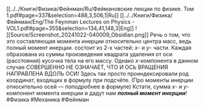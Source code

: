 [[../../Книги/Физика/Фейнман/Ru/Феймановские лекции по физике. Том 1.pdf#page=337&selection=488,3,506,1|Ru]]
[[../../Книги/Физика/Фейнман/Eng/The Feynman Lectures on Physics - VOL1.pdf#page=355&selection=134,41,148,3|Eng]]
![[Source/Screenshot_20241022-040009_Obsidian.png]]
Речь о том, что это составляющая момента инерции относительно центра масс, ведь полный момент инерции. состоит из 2-х частей: $x$- и $y$- части. Каждая образована из суммы произведения квадрата удаления от оси (расстояния) кусочка тела на его массу. Однако $x$-компонента в данном случае СОВЕРШЕННО НЕ ОЗНАЧАЕТ, ЧТО И ОСЬ ВРАЩЕНИЯ НАПРАВЛЕНА ВДОЛЬ ОСИ! Здесь так просто проиндексировали род координат, входящих в формулу при подсчёте. (Про моменты инерции относительно осей — поподробнее в формуле)
Кстати, сумма $x$- и $y$-компонент момента инерции и дадут нам ***полный момент инерции***!
#Физика #Механика #Фейнман